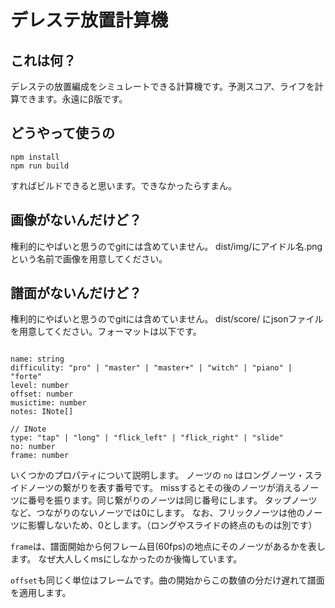 # デレステ放置計算機

## これは何？

デレステの放置編成をシミュレートできる計算機です。予測スコア、ライフを計算できます。永遠にβ版です。

## どうやって使うの

```
npm install 
npm run build 
```

すればビルドできると思います。できなかったらすまん。

## 画像がないんだけど？

権利的にやばいと思うのでgitには含めていません。
dist/img/にアイドル名.pngという名前で画像を用意してください。

## 譜面がないんだけど？

権利的にやばいと思うのでgitには含めていません。
dist/score/ にjsonファイルを用意してください。フォーマットは以下です。

```

name: string
difficulity: "pro" | "master" | "master+" | "witch" | "piano" | "forte"
level: number
offset: number
musictime: number
notes: INote[]

// INote
type: "tap" | "long" | "flick_left" | "flick_right" | "slide" 
no: number
frame: number
```

いくつかのプロパティについて説明します。
ノーツの `no` はロングノーツ・スライドノーツの繋がりを表す番号です。
missするとその後のノーツが消えるノーツに番号を振ります。同じ繋がりのノーツは同じ番号にします。
タップノーツなど、つながりのないノーツでは0にします。
なお、フリックノーツは他のノーツに影響しないため、0とします。（ロングやスライドの終点のものは別です）

`frame`は、譜面開始から何フレーム目(60fps)の地点にそのノーツがあるかを表します。
なぜ大人しくmsにしなかったのか後悔しています。

`offset`も同じく単位はフレームです。曲の開始からこの数値の分だけ遅れて譜面を適用します。




